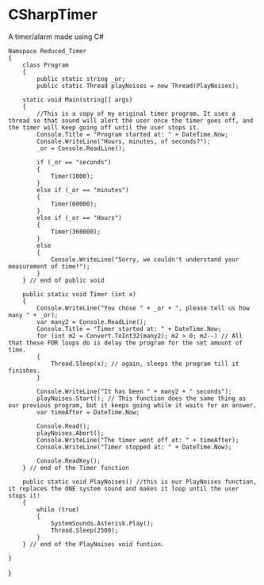 # CSharpTimer
A timer/alarm made using C#




    Namspace Reduced_Timer
    {
        class Program
        {
            public static string _or;
            public static Thread playNoises = new Thread(PlayNoises);

        static void Main(string[] args)
        {
            //This is a copy of my original timer program. It uses a thread so that sound will alert the user once the timer goes off, and the timer will keep going off until the user stops it.
            Console.Title = "Program started at: " + DateTime.Now;
            Console.WriteLine("Hours, minutes, of seconds?");
            _or = Console.ReadLine();

            if (_or == "seconds")
            {
                Timer(1000);
            }
            else if (_or == "minutes")
            {
                Timer(60000);
            }
            else if (_or == "Hours")
            {
                Timer(360000);
            }
            else
            {
                Console.WriteLine("Sorry, we couldn't understand your measurement of time!");
            }
        } // end of public void

        public static void Timer (int x)
        {
            Console.WriteLine("You chose " + _or + ", please tell us how many " + _or);
            var many2 = Console.ReadLine();
            Console.Title = "Timer started at: " + DateTime.Now;
            for (int m2 = Convert.ToInt32(many2); m2 > 0; m2--) // All that these FOR loops do is delay the program for the set amount of time.
            {
                Thread.Sleep(x); // again, sleeps the program till it finishes.
            }

            Console.WriteLine("It has been " + many2 + " seconds");
            playNoises.Start(); // This function does the same thing as our previous program, but it keeps going while it waits for an answer.
            var timeAfter = DateTime.Now;

            Console.Read();
            playNoises.Abort();
            Console.WriteLine("The timer went off at: " + timeAfter);
            Console.WriteLine("Timer stopped at: " + DateTime.Now);

            Console.ReadKey();
        } // end of the Timer function

        public static void PlayNoises() //this is our PlayNoises function, it replaces the ONE system sound and makes it loop until the user stops it!
        {
            while (true)
            {
                SystemSounds.Asterisk.Play();
                Thread.Sleep(2500);
            }
        } // end of the PlayNoises void funtion.

    }
}
